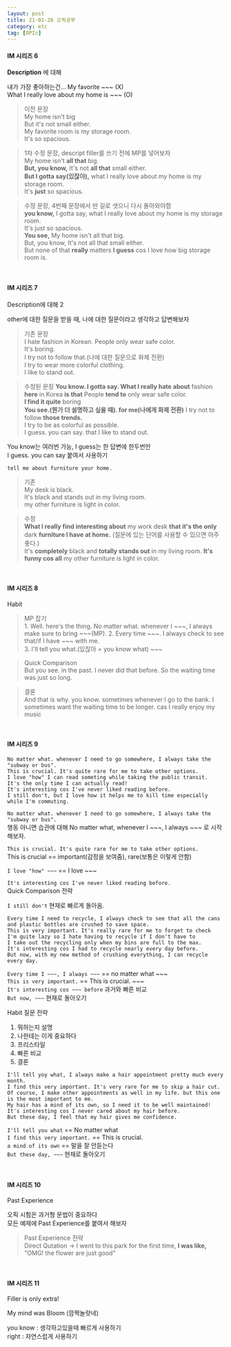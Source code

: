 ```yaml
---
layout: post
title: 21-01-26 오픽공부
category: etc
tag: [OPIc]
---
```


#### IM 시리즈 6

**Description** 에 대해  

내가 가장 좋아하는건... My favorite ~~~ (X)  
What I really love about my home is ~~~ (O)


> 이전 문장  
My home isn't big  
But it's not small either.  
My favorite room is my storage room.  
It's so spacious.  


> 1차 수정 문장, descript filler를 쓰기 전에 MP를 넣어보자    
My home isn't **all that** big.   
**But, you know,** It's not **all that** small either.  
**But I gotta say(있잖아),** what I really love about my home is my storage room.  
It's **just** so spacious.  

> 수정 문장, 4번째 문장에서 딴 길로 샛으니 다시 돌아와야함  
**you know,** I gotta say, what I really love about my home is my storage room.  
It's just so spacious.  
**You see,** My home isn't all that big.  
But, you know, It's not all that small either.  
But none of that **really** matters **I guess** cos I love how big storage room is. 

<br>

#### IM 시리즈 7  
Description에 대해 2  

other에 대한 질문을 받을 때, 나에 대한 질문이라고 생각하고 답변해보자  

> 기존 문장  
I hate fashion in Korean. People only wear safe color.  
It's boring.  
I try not to follow that.(나에 대한 질문으로 화제 전환)  
I try to wear more colorful clothing.  
I like to stand out.  

> 수정된 문장
**You know. I gotta say. What I really hate about** fashion **here** in Korea **is that** People **tend to** only wear safe color.  
**I find it quite** boring  
**You see.(뭔가 더 설명하고 싶을 때). for me(나에게 화제 전환)** I try not to follow **those trends.**  
I try to be as colorful as possible.  
I guess. you can say. that I like to stand out.  

You know는 여러번 가능, I guess는 한 답변에 한두번만  
I guess. you can say 붙여서 사용하기  

`tell me about furniture your home.`  

> 기존  
My desk is black.  
It's black and stands out in my living room.  
my other furniture is light in color.

> 수정  
**What I really find interesting about** my work desk **that it's the only** dark **furniture I have at home.**  (질문에 있는 단어를 사용할 수 있으면 아주 좋다.)  
It's **completely** black and **totally stands out** in my living room.
**It's funny cos all** my other furniture is light in color.

<br>

#### IM 시리즈 8

Habit  

> MP 잡기  
    1. Well. here's the thing. No matter what. whenever I ~~~, I always make sure to bring ~~~(MP).
    2. Every time ~~~. I always check to see that/if I have ~~~ with me.  
    3. I'll tell you what.(있잖아 = you know what) ~~~  


> Quick Comparison  
But you see. in the past. I never did that before. So the waiting time was just so long.  


> 결론  
And that is why. you know. sometimes whenever I go to the bank. I sometimes want the waiting time to be longer. cas I really enjoy my music  

<br>  


#### IM 시리즈 9  
```
No matter what. whenever I need to go somewhere, I always take the "subway or bus".  
This is crucial. It's quite rare for me to take other options.  
I love "how" I can read someting while taking the public transit.  
It's the only time I can actually read!  
It's interesting cos I've never liked reading before.  
I still don't, but I love how it helps me to kill time especially while I'm commuting.  
```

`No matter what. whenever I need to go somewhere, I always take the "subway or bus".`  
행동 아니면 습관에 대해 No matter what, whenever I ~~~, I always ~~~ 로 시작해보자.  

`This is crucial. It's quite rare for me to take other options.`  
This is crucial == important(감정을 보여줌), rare(보통은 이렇게 안함)  

`I love "how" ~~~`  == I love ~~~   

`It's interesting cos I've never liked reading before.`  
Quick Comparison 전략

`I still don't` 현재로 빠르게 돌아옴.  


```
Every time I need to recycle, I always check to see that all the cans and plastic bottles are crushed to save space.  
This is very important. It's really rare for me to forget to check
I'm quite lazy so I hate having to recycle if I don't have to
I take out the recycling only when my bins are full to the max.
It's interesting cos I had to recycle nearly every day before.  
But now, with my new method of crushing everything, I can recycle every day.
```

`Every time I ~~~, I always ~~~` == no matter what ~~~  
`This is very important.` == This is crucial. ~~~   
`It's interesting cos ~~~ before` 과거와 빠른 비교  
`But now, ~~~` 현재로 돌아오기  

Habit 질문 전략  
1. 뭐하는지 설명
1. 나한테는 이게 중요하다  
1. 프리스타일  
1. 빠른 비교
1. 결론  

```
I'll tell yoy what, I always make a hair appointment pretty much every month.  
I find this very important. It's very rare for me to skip a hair cut.  
Of course, I make other appointments as well in my life. but this one is the most important to me.  
My hair has a mind of its own, so I need it to be well maintained!  
It's interesting cos I never cared about my hair before.   
But these day, I feel that my hair gives me confidence.  
```


`I'll tell you what` == No matter what  
`I find this very important.`  == This is crucial.  
`a mind of its own` == 말을 잘 안듣는다  
`But these day, ~~~` 현재로 돌아오기  

<br>

#### IM 시리즈 10  

Past Experience  

오픽 시험은 과거형 문법이 중요하다  
모든 예제에 Past Experience를 붙여서 해보자  

>Past Experience 전략  
Direct Qutation -> I went to this park for the first time, **I was like,** "OMG! the flower are just good"  

<br>

#### IM 시리즈 11

Filler is only extra!  

My mind was Bloom (깜짝놀랏네)  

you know : 생각하고있을때 빠르게 사용하기  
right : 자연스럽게 사용하기  


